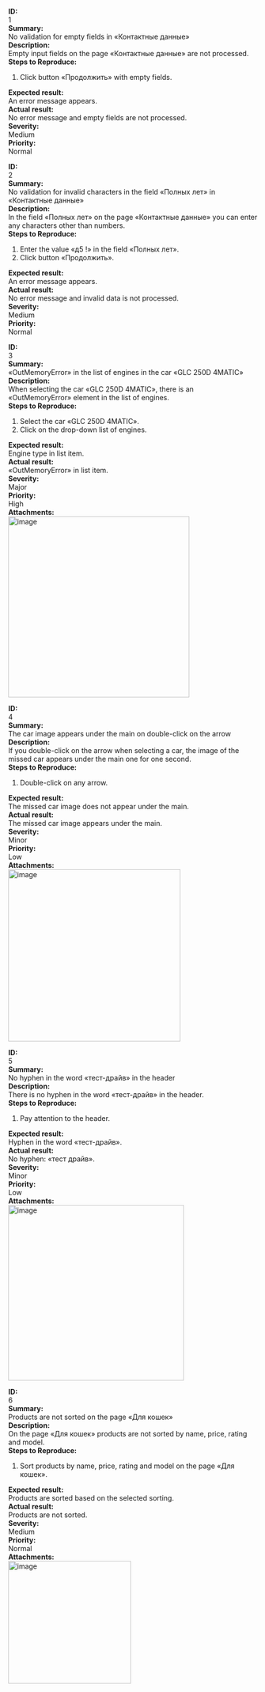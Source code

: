__ID:__  
1  
__Summary:__  
No validation for empty fields in «Контактные данные»  
__Description:__  
Empty input fields on the page «Контактные данные» are not processed.  
__Steps to Reproduce:__  
1. Click button «Продолжить» with empty fields.  

__Expected result:__  
An error message appears.  
__Actual result:__  
No error message and empty fields are not processed.  
__Severity:__  
Medium  
__Priority:__  
Normal


__ID:__  
2  
__Summary:__  
No validation for invalid characters in the field «Полных лет» in «Контактные данные»  
__Description:__  
In the field «Полных лет» on the page «Контактные данные» you can enter any characters other than numbers.  
__Steps to Reproduce:__  
1. Enter the value «д5 !» in the field «Полных лет».
2. Click button «Продолжить».

__Expected result:__  
An error message appears.  
__Actual result:__  
No error message and invalid data is not processed.  
__Severity:__  
Medium  
__Priority:__  
Normal  


__ID:__  
3  
__Summary:__  
«OutMemoryError» in the list of engines in the car «GLC 250D 4MATIC»  
__Description:__  
When selecting the car «GLC 250D 4MATIC», there is an «OutMemoryError» element in the list of engines.  
__Steps to Reproduce:__  
1. Select the car «GLC 250D 4MATIC».
2. Click on the drop-down list of engines.

__Expected result:__  
Engine type in list item.  
__Actual result:__  
«OutMemoryError» in list item.  
__Severity:__  
Major  
__Priority:__  
High  
__Attachments:__  
 <img width="366" alt="image" src="https://user-images.githubusercontent.com/33639319/120005979-1a04c880-bfe1-11eb-8a85-b891873ac173.png">


__ID:__  
4  
__Summary:__  
The car image appears under the main on double-click on the arrow  
__Description:__  
If you double-click on the arrow when selecting a car, the image of the missed car appears under the main one for one second.  
__Steps to Reproduce:__  
1. Double-click on any arrow.

__Expected result:__  
The missed car image does not appear under the main.  
__Actual result:__  
The missed car image appears under the main.  
__Severity:__  
Minor  
__Priority:__  
Low  
__Attachments:__  
 <img width="348" alt="image" src="https://user-images.githubusercontent.com/33639319/120005999-1f621300-bfe1-11eb-846f-dc6f7d19ab3a.png">


__ID:__  
5  
__Summary:__  
No hyphen in the word «тест-драйв» in the header  
__Description:__  
There is no hyphen in the word «тест-драйв» in the header.  
__Steps to Reproduce:__  
1. Pay attention to the header.

__Expected result:__  
Hyphen in the word «тест-драйв».  
__Actual result:__  
No hyphen: «тест драйв».  
__Severity:__  
Minor  
__Priority:__  
Low  
__Attachments:__  
 <img width="355" alt="image" src="https://user-images.githubusercontent.com/33639319/120006033-2721b780-bfe1-11eb-9a1c-b5e40783e68a.png">


__ID:__  
6  
__Summary:__  
Products are not sorted on the page «Для кошек»  
__Description:__  
On the page «Для кошек» products are not sorted by name, price, rating and model.  
__Steps to Reproduce:__  
1. Sort products by name, price, rating and model on the page «Для кошек».

__Expected result:__  
Products are sorted based on the selected sorting.  
__Actual result:__  
Products are not sorted.  
__Severity:__  
Medium  
__Priority:__  
Normal  
__Attachments:__  
<img width="248" alt="image" src="https://user-images.githubusercontent.com/33639319/120006063-2e48c580-bfe1-11eb-9be8-4c8c31fa1faf.png">

